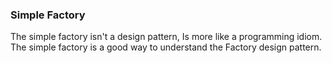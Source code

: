 ### Simple Factory

The simple factory isn't a design pattern, Is more like a
programming idiom. The simple factory is a good way to
understand the Factory design pattern.